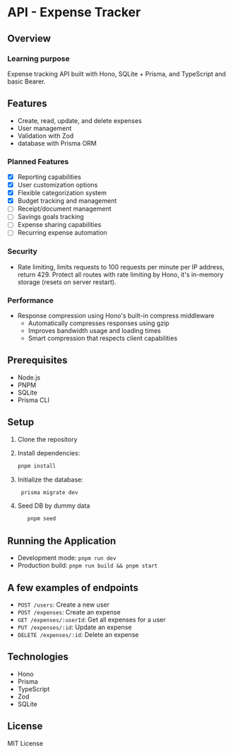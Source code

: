 # API - Expense Tracker

## Overview

### Learning purpose

Expense tracking API built with Hono, SQLite + Prisma, and TypeScript and basic Bearer.

## Features

- Create, read, update, and delete expenses
- User management
- Validation with Zod
- database with Prisma ORM

### Planned Features

- [x] Reporting capabilities
- [x] User customization options
- [x] Flexible categorization system
- [x] Budget tracking and management
- [ ] Receipt/document management
- [ ] Savings goals tracking
- [ ] Expense sharing capabilities
- [ ] Recurring expense automation

### Security

- Rate limiting, limits requests to 100 requests per minute per IP address, return 429.
  Protect all routes with rate limiting by Hono, it's in-memory storage (resets on server restart).

### Performance

- Response compression using Hono's built-in compress middleware
  - Automatically compresses responses using gzip
  - Improves bandwidth usage and loading times
  - Smart compression that respects client capabilities

## Prerequisites

- Node.js
- PNPM
- SQLite
- Prisma CLI

## Setup

1. Clone the repository
2. Install dependencies:

   ```bash
   pnpm install
   ```

3. Initialize the database:
   ```bash
    prisma migrate dev
   ```
4. Seed DB by dummy data
   ```bash
      pnpm seed
   ```

## Running the Application

- Development mode: `pnpm run dev`
- Production build: `pnpm run build && pnpm start`

## A few examples of endpoints

- `POST /users`: Create a new user
- `POST /expenses`: Create an expense
- `GET /expenses/:userId`: Get all expenses for a user
- `PUT /expenses/:id`: Update an expense
- `DELETE /expenses/:id`: Delete an expense

## Technologies

- Hono
- Prisma
- TypeScript
- Zod
- SQLite

## License

MIT License
